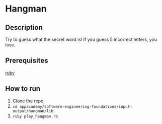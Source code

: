 # Hangman

## Description
Try to guess what the secret word is!
If you guess 5 incorrect letters, you lose.

## Prerequisites

[ruby](https://www.ruby-lang.org/en/documentation/installation/)

## How to run

1. Clone the repo
2. `cd appacademy/software-engineering-foundations/input-output/hangman/lib`
3. `ruby play_hangman.rb`
